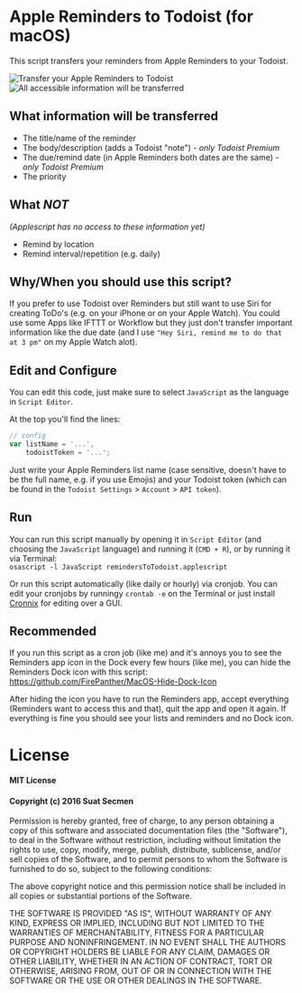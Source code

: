 # Apple Reminders to Todoist (for macOS)

This script transfers your reminders from Apple Reminders to your Todoist.

![Transfer your Apple Reminders to Todoist](http://i.dv.tl/sc1_2.png)  
![All accessible information will be transferred](http://i.dv.tl/sc2_2.png)

## What information will be transferred

- The title/name of the reminder
- The body/description (adds a Todoist "note") - *only Todoist Premium*
- The due/remind date (in Apple Reminders both dates are the same) - *only
Todoist Premium*
- The priority

## What *NOT*

*(Applescript has no access to these information yet)*

- Remind by location
- Remind interval/repetition (e.g. daily)

## Why/When you should use this script?

If you prefer to use Todoist over Reminders but still want to use Siri for
creating ToDo's (e.g. on your iPhone or on your Apple Watch). You could use some
Apps like IFTTT or Workflow but they just don't transfer important information
like the due date (and I use `"Hey Siri, remind me to do that at 3 pm"` on
my Apple Watch alot).

## Edit and Configure

You can edit this code, just make sure to select `JavaScript` as the language
in `Script Editor`.

At the top you'll find the lines:

```javascript
// config
var listName = '...',
	todoistToken = '...';
```

Just write your Apple Reminders list name (case sensitive, doesn't have to be
the full name, e.g. if you use Emojis) and your Todoist token (which can be
found in the `Todoist Settings` > `Account` > `API token`).

## Run

You can run this script manually by opening it in `Script Editor` (and choosing
the `JavaScript` language) and running it (`CMD + R`), or by running it via
Terminal:  
`osascript -l JavaScript remindersToTodoist.applescript`

Or run this script automatically (like daily or hourly) via cronjob. You can
edit your cronjobs by runningy `crontab -e` on the Terminal or just install
[Cronnix](https://www.macupdate.com/app/mac/7486/cronnix) for editing over a GUI.

## Recommended

If you run this script as a cron job (like me) and it's annoys you to see the
Reminders app icon in the Dock every few hours (like me), you can hide the
Reminders Dock icon with this script:  
https://github.com/FirePanther/MacOS-Hide-Dock-Icon

After hiding the icon you have to run the Reminders app, accept everything
(Reminders want to access this and that), quit the app and open it again.
If everything is fine you should see your lists and reminders and no Dock icon.

# License

#### MIT License

#### Copyright (c) 2016 Suat Secmen

Permission is hereby granted, free of charge, to any person obtaining a copy
of this software and associated documentation files (the "Software"), to deal
in the Software without restriction, including without limitation the rights
to use, copy, modify, merge, publish, distribute, sublicense, and/or sell
copies of the Software, and to permit persons to whom the Software is
furnished to do so, subject to the following conditions:

The above copyright notice and this permission notice shall be included in all
copies or substantial portions of the Software.

THE SOFTWARE IS PROVIDED "AS IS", WITHOUT WARRANTY OF ANY KIND, EXPRESS OR
IMPLIED, INCLUDING BUT NOT LIMITED TO THE WARRANTIES OF MERCHANTABILITY,
FITNESS FOR A PARTICULAR PURPOSE AND NONINFRINGEMENT. IN NO EVENT SHALL THE
AUTHORS OR COPYRIGHT HOLDERS BE LIABLE FOR ANY CLAIM, DAMAGES OR OTHER
LIABILITY, WHETHER IN AN ACTION OF CONTRACT, TORT OR OTHERWISE, ARISING FROM,
OUT OF OR IN CONNECTION WITH THE SOFTWARE OR THE USE OR OTHER DEALINGS IN THE
SOFTWARE.